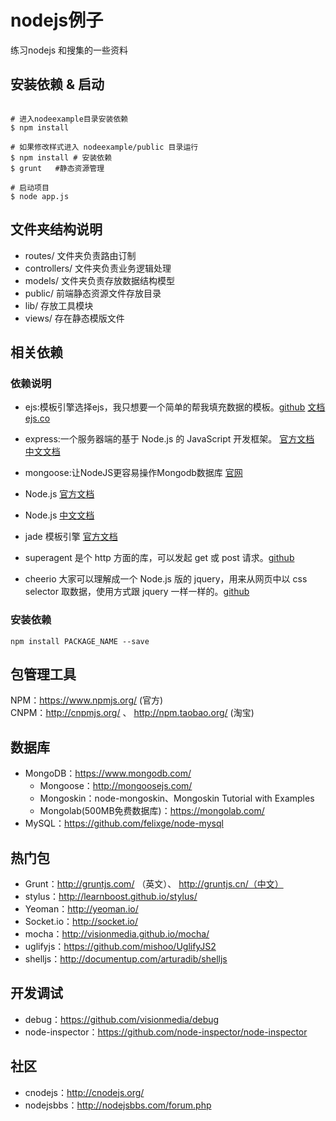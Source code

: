 # nodejs例子

练习nodejs 和搜集的一些资料

## 安装依赖 & 启动

```

# 进入nodeexample目录安装依赖
$ npm install

# 如果修改样式进入 nodeexample/public 目录运行
$ npm install # 安装依赖
$ grunt   #静态资源管理

# 启动项目
$ node app.js

```


## 文件夹结构说明

- routes/ 文件夹负责路由订制
- controllers/ 文件夹负责业务逻辑处理
- models/ 文件夹负责存放数据结构模型
- public/ 前端静态资源文件存放目录
- lib/ 存放工具模块
- views/ 存在静态模版文件


## 相关依赖

### 依赖说明

- ejs:模板引擎选择ejs，我只想要一个简单的帮我填充数据的模板。[github](https://github.com/tj/ejs) [文档](http://www.embeddedjs.com/) [ejs.co](http://ejs.co/)
- express:一个服务器端的基于 Node.js 的 JavaScript 开发框架。 [官方文档](http://expressjs.com/) [中文文档](http://expressjs.jser.us/)  
- mongoose:让NodeJS更容易操作Mongodb数据库 [官网](http://mongoosejs.com/)

- Node.js [官方文档](http://nodejs.org/api/)
- Node.js [中文文档](http://nodejs.jsbin.cn/api/)
- jade 模板引擎 [官方文档](http://jade-lang.com/) 
- superagent 是个 http 方面的库，可以发起 get 或 post 请求。[github](http://visionmedia.github.io/superagent/)
- cheerio 大家可以理解成一个 Node.js 版的 jquery，用来从网页中以 css selector 取数据，使用方式跟 jquery 一样一样的。[github](https://github.com/cheeriojs/cheerio )

### 安装依赖

```
npm install PACKAGE_NAME --save 
```

## 包管理工具

NPM：https://www.npmjs.org/ (官方)  
CNPM：http://cnpmjs.org/ 、 http://npm.taobao.org/ (淘宝)


## 数据库

- MongoDB：https://www.mongodb.com/
    - Mongoose：http://mongoosejs.com/
    - Mongoskin：node-mongoskin、Mongoskin Tutorial with Examples
    - Mongolab(500MB免费数据库)：https://mongolab.com/
- MySQL：https://github.com/felixge/node-mysql

## 热门包

- Grunt：http://gruntjs.com/ （英文）、 http://gruntjs.cn/（中文）
- stylus：http://learnboost.github.io/stylus/
- Yeoman：http://yeoman.io/
- Socket.io：http://socket.io/
- mocha：http://visionmedia.github.io/mocha/
- uglifyjs：https://github.com/mishoo/UglifyJS2
- shelljs：http://documentup.com/arturadib/shelljs

## 开发调试

- debug：https://github.com/visionmedia/debug
- node-inspector：https://github.com/node-inspector/node-inspector

## 社区

- cnodejs：http://cnodejs.org/
- nodejsbbs：http://nodejsbbs.com/forum.php
